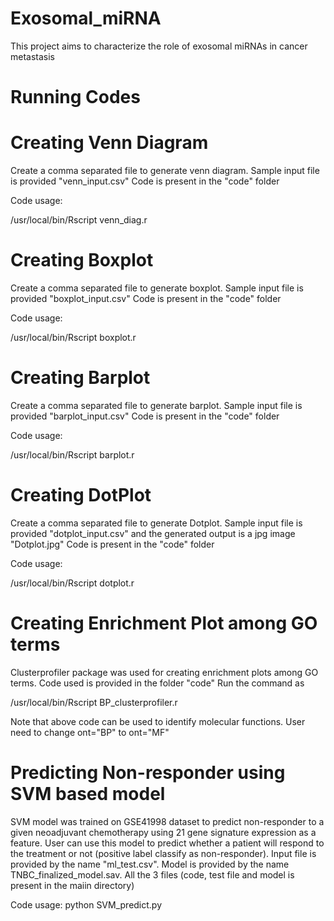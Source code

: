 # Exosomal_miRNA
This project aims to characterize the role of exosomal miRNAs in cancer metastasis

# Running Codes

# Creating Venn Diagram #
Create a comma separated file to generate venn diagram. Sample input file is provided "venn_input.csv"
Code is present in the "code" folder

Code usage:

/usr/local/bin/Rscript venn_diag.r

# Creating Boxplot # 
Create a comma separated file to generate boxplot. Sample input file is provided "boxplot_input.csv"
Code is present in the "code" folder

Code usage:

/usr/local/bin/Rscript boxplot.r

# Creating Barplot #
Create a comma separated file to generate barplot. Sample input file is provided "barplot_input.csv"
Code is present in the "code" folder

Code usage:

/usr/local/bin/Rscript barplot.r

# Creating DotPlot #

Create a comma separated file to generate Dotplot. Sample input file is provided "dotplot_input.csv" and the generated output is a jpg image "Dotplot.jpg"
Code is present in the "code" folder

Code usage:

/usr/local/bin/Rscript dotplot.r

# Creating Enrichment Plot among GO terms #

Clusterprofiler package was used for creating enrichment plots among GO terms. Code used is provided in the folder "code" Run the command as

/usr/local/bin/Rscript BP_clusterprofiler.r

Note that above code can be used to identify molecular functions. User need to change ont="BP" to ont="MF"

# Predicting Non-responder using SVM based model #

SVM model was trained on GSE41998 dataset to predict non-responder to a given neoadjuvant chemotherapy using 21 gene signature expression as a feature. User can use this model to predict whether a patient will respond to the treatment or not (positive label classify as non-responder). Input file is provided by the name "ml_test.csv". Model is provided by the name TNBC_finalized_model.sav. All the 3 files (code, test file and model is present in the maiin directory)

Code usage: python SVM_predict.py
